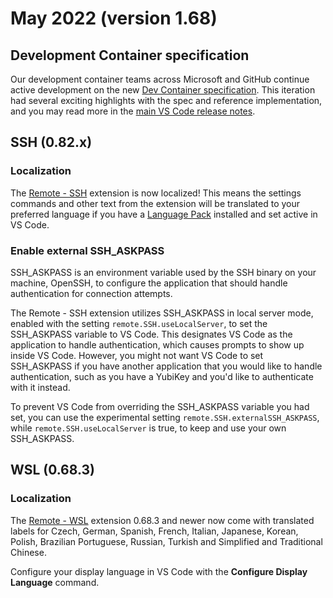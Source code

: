 # May 2022 (version 1.68)

## Development Container specification

Our development container teams across Microsoft and GitHub continue active development on the new [Dev Container specification](https://github.com/devcontainers/spec). This iteration had several exciting highlights with the spec and reference implementation, and you may read more in the [main VS Code release notes](https://code.visualstudio.com/updates/v1_68#_development-container-specification).

## SSH (0.82.x)

### Localization

The [Remote - SSH](https://marketplace.visualstudio.com/items?itemName=ms-vscode-remote.remote-ssh) extension is now localized! This means the settings commands and other text from the extension will be translated to your preferred language if you have a [Language Pack](https://marketplace.visualstudio.com/search?term=language%20pack&target=VSCode&category=All%20categories) installed and set active in VS Code.

### Enable external SSH_ASKPASS

SSH_ASKPASS is an environment variable used by the SSH binary on your machine, OpenSSH, to configure the application that should handle authentication for connection attempts.

The Remote - SSH extension utilizes SSH_ASKPASS in local server mode, enabled with the setting `remote.SSH.useLocalServer`, to set the SSH_ASKPASS variable to VS Code. This designates VS Code as the application to handle authentication, which causes prompts to show up inside VS Code. However, you might not want VS Code to set SSH_ASKPASS if you have another application that you would like to handle authentication, such as you have a YubiKey and you'd like to authenticate with it instead.

To prevent VS Code from overriding the SSH_ASKPASS variable you had set, you can use the experimental setting `remote.SSH.externalSSH_ASKPASS`, while `remote.SSH.useLocalServer` is true, to keep and use your own SSH_ASKPASS.

## WSL (0.68.3)

### Localization

The [Remote - WSL](https://marketplace.visualstudio.com/items?itemName=ms-vscode-remote.remote-wsl) extension 0.68.3 and newer now come with translated labels for Czech, German, Spanish, French, Italian, Japanese, Korean, Polish, Brazilian Portuguese, Russian, Turkish and Simplified and Traditional Chinese.

Configure your display language in VS Code with the **Configure Display Language** command.
